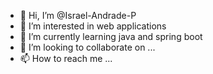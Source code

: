 - 👋 Hi, I’m @Israel-Andrade-P
- 👀 I’m interested in web applications
- 🌱 I’m currently learning java and spring boot
- 💞️ I’m looking to collaborate on ...
- 📫 How to reach me ...

<!---
Israel-Andrade-P/Israel-Andrade-P is a ✨ special ✨ repository because its `README.md` (this file) appears on your GitHub profile.
You can click the Preview link to take a look at your changes.
--->
